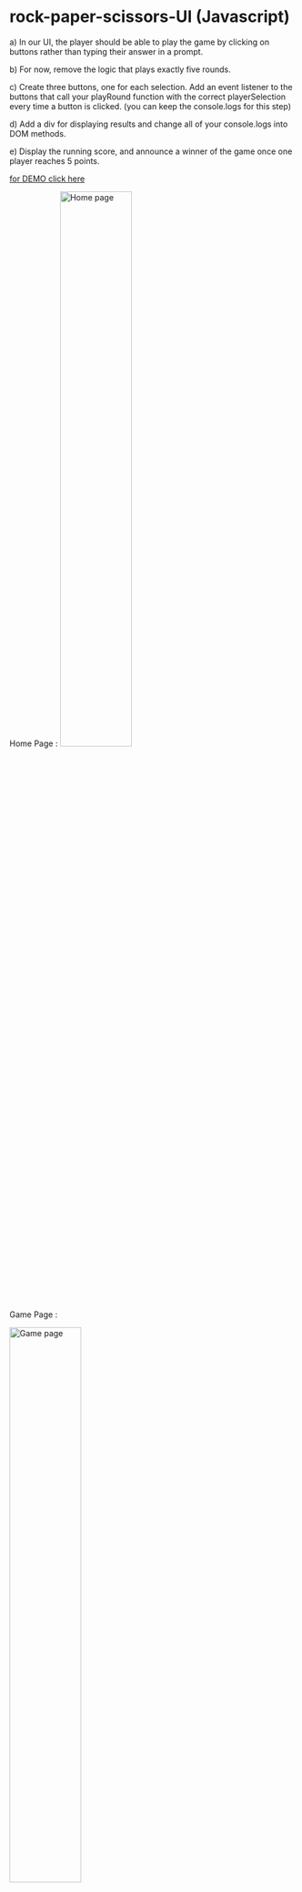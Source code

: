 # rock-paper-scissors-UI (Javascript)

a) In our UI, the player should be able to play the game by clicking on buttons rather than
typing their answer in a prompt.

b) For now, remove the logic that plays exactly five rounds.

c) Create three buttons, one for each selection. Add an event listener to the buttons that call
your playRound function with the correct playerSelection every time a button is clicked.
(you can keep the console.logs for this step)

d) Add a div for displaying results and change all of your console.logs into DOM methods.

e) Display the running score, and announce a winner of the game once one player reaches 5
points.

[for DEMO click here](https://web-projects-cp.github.io/rock_paper_scissors/)

Home Page :
<img src="https://github.com/web-projects-cp/rock-paper-scissors/blob/master/assets/images/screenshot1.png" alt="Home page" style="width:50%;"/>

Game Page :

<img src="https://github.com/web-projects-cp/rock-paper-scissors/blob/master/assets/images/screenshot2.png" alt="Game page" style="width:50%;"/>

Report Page :

<img src="https://github.com/web-projects-cp/rock-paper-scissors/blob/master/assets/images/screenshot3.png" alt="Report page" style="width:50%;"/>
